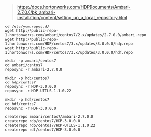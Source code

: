> https://docs.hortonworks.com/HDPDocuments/Ambari-2.7.0.0/bk_ambari-installation/content/setting_up_a_local_repository.html

```
cd /etc/yum.repos.d/
wget http://public-repo-1.hortonworks.com/ambari/centos7/2.x/updates/2.7.0.0/ambari.repo
wget http://public-repo-1.hortonworks.com/HDP/centos7/3.x/updates/3.0.0.0/hdp.repo
wget http://public-repo-1.hortonworks.com/HDF/centos7/3.x/updates/3.0.0.0/hdf.repo

mkdir -p ambari/centos7
cd ambari/centos7
reposync -r ambari-2.7.0.0

mkdir -p hdp/centos7
cd hdp/centos7
reposync -r HDP-3.0.0.0
reposync -r HDP-UTILS-1.1.0.22

mkdir -p hdf/centos7
cd hdf/centos7
reposync -r HDF-3.0.0.0

createrepo ambari/centos7/ambari-2.7.0.0
createrepo hdp/centos7/HDP-3.0.0.0
createrepo hdp/centos7/HDP-UTILS-1.1.0.22
createrepo hdf/centos7/HDF-3.0.0.0
```
